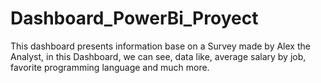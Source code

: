 # Dashboard_PowerBi_Proyect
This dashboard presents information base on a Survey made by Alex the Analyst, in this Dashboard, we can see, data like, average salary by job, favorite programming language and much more.
